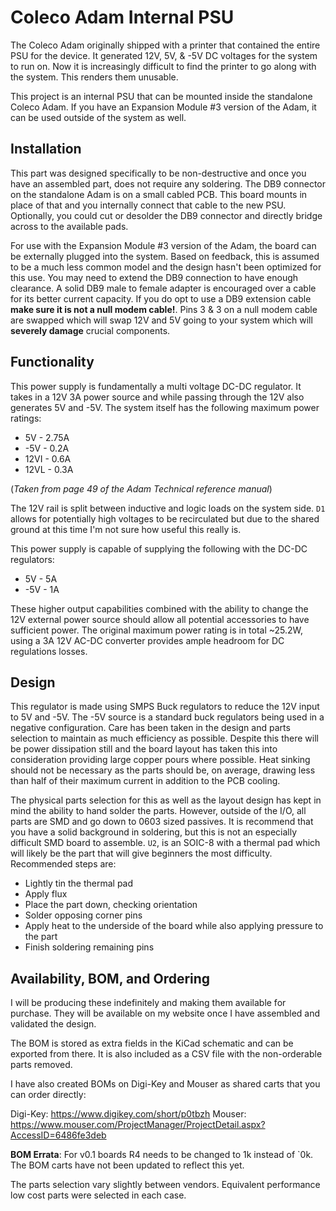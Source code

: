 # Coleco Adam Internal PSU

The Coleco Adam originally shipped with a printer that contained the entire PSU 
for the device. It generated 12V, 5V, & -5V DC voltages for the system to run on.
Now it is increasingly difficult to find the printer to go along with the 
system. This renders them unusable.

This project is an internal PSU that can be mounted inside the standalone 
Coleco Adam. If you have an Expansion Module #3 version of the Adam, it can be
used outside of the system as well.


## Installation 

This part was designed specifically to be non-destructive and once you have an
assembled part, does not require any soldering. The DB9 connector on the standalone
Adam is on a small cabled PCB. This board mounts in place of that and you 
internally connect that cable to the new PSU. Optionally, you could cut or 
desolder the DB9 connector and directly bridge across to the available pads.

For use with the Expansion Module #3 version of the Adam, the board can be 
externally plugged into the system. Based on feedback, this is assumed to be 
a much less common model and the design hasn't been optimized for this use. You 
may need to extend the DB9 connection to have enough clearance. A solid DB9
male to female adapter is encouraged over a cable for its better current 
capacity. If you do opt to use a DB9 extension cable **make sure it is not a 
null modem cable!**. Pins 3 & 3 on a null modem cable are swapped which will 
swap 12V and 5V going to your system which will **severely damage** crucial 
components.


## Functionality

This power supply is fundamentally a multi voltage DC-DC regulator. It takes in
a 12V 3A power source and while passing through the 12V also generates 5V and
-5V. The system itself has the following maximum power ratings:

 - 5V - 2.75A
 - -5V - 0.2A
 - 12VI - 0.6A
 - 12VL - 0.3A

(*Taken from page 49 of the Adam Technical reference manual*)

The 12V rail is split between inductive and logic loads on the system side. `D1`
allows for potentially high voltages to be recirculated but due to the shared
ground at this time I'm not sure how useful this really is.

This power supply is capable of supplying the following with the DC-DC 
regulators:

 - 5V - 5A
 - -5V - 1A

These higher output capabilities combined with the ability to change the 12V 
external power source should allow all potential accessories to have sufficient 
power. The original maximum power rating is in total ~25.2W, using a 3A 12V 
AC-DC converter provides ample headroom for DC regulations losses.

## Design

This regulator is made using SMPS Buck regulators to reduce the 12V input to 5V 
and -5V. The -5V source is a standard buck regulators being used in a negative 
configuration. Care has been taken in the design and parts selection to maintain
as much efficiency as possible. Despite this there will be power dissipation 
still and the board layout has taken this into consideration providing large
copper pours where possible. Heat sinking should not be necessary as the parts
should be, on average, drawing less than half of their maximum current in 
addition to the PCB cooling.

The physical parts selection for this as well as the layout design has kept in 
mind the ability to hand solder the parts. However, outside of the I/O, all 
parts are SMD and go down to 0603 sized passives. It is recommend that you have
a solid background in soldering, but this is not an especially difficult SMD 
board to assemble. `U2`, is an SOIC-8 with a thermal pad which will likely be 
the part that will give beginners the most difficulty. Recommended steps are:

 - Lightly tin the thermal pad
 - Apply flux
 - Place the part down, checking orientation
 - Solder opposing corner pins
 - Apply heat to the underside of the board while also applying pressure to the 
   part
 - Finish soldering remaining pins


## Availability, BOM, and Ordering

I will be producing these indefinitely and making them available for purchase.
They will be available on my website once I have assembled and validated the 
design.

The BOM is stored as extra fields in the KiCad schematic and can be exported
from there. It is also included as a CSV file with the non-orderable parts 
removed.

I have also created BOMs on Digi-Key and Mouser as shared carts that you can 
order directly:

Digi-Key: https://www.digikey.com/short/p0tbzh
Mouser: https://www.mouser.com/ProjectManager/ProjectDetail.aspx?AccessID=6486fe3deb 

**BOM Errata**: For v0.1 boards R4 needs to be changed to 1k instead of `0k. 
The BOM carts have not been updated to reflect this yet.

The parts selection vary slightly between vendors. Equivalent performance low
cost parts were selected in each case.


